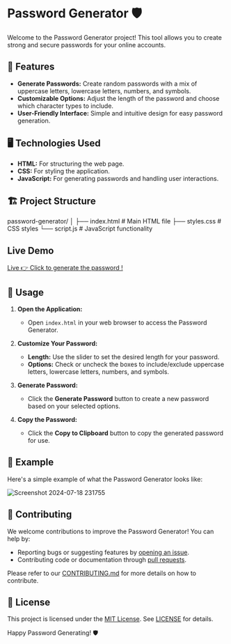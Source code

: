 # Password Generator 🛡️

Welcome to the Password Generator project! This tool allows you to create strong and secure passwords for your online accounts.

## 🚀 Features

- **Generate Passwords:** Create random passwords with a mix of uppercase letters, lowercase letters, numbers, and symbols.
- **Customizable Options:** Adjust the length of the password and choose which character types to include.
- **User-Friendly Interface:** Simple and intuitive design for easy password generation.

## 🖥️ Technologies Used

- **HTML:** For structuring the web page.
- **CSS:** For styling the application.
- **JavaScript:** For generating passwords and handling user interactions.

## 🏗️ Project Structure
password-generator/
│
├── index.html # Main HTML file
├── styles.css # CSS styles
└── script.js # JavaScript functionality

**Live Demo**
---------

<a href="https://jagratimehta410.github.io/Password-Generator/" target="_blank">Live 👉 Click to generate the password !</a>

## 🚀 Usage

1. **Open the Application:**
   - Open `index.html` in your web browser to access the Password Generator.

2. **Customize Your Password:**
   - **Length:** Use the slider to set the desired length for your password.
   - **Options:** Check or uncheck the boxes to include/exclude uppercase letters, lowercase letters, numbers, and symbols.

3. **Generate Password:**
   - Click the **Generate Password** button to create a new password based on your selected options.

4. **Copy the Password:**
   - Click the **Copy to Clipboard** button to copy the generated password for use.

## 📜 Example

Here's a simple example of what the Password Generator looks like:

![Screenshot 2024-07-18 231755](https://github.com/user-attachments/assets/6315072b-98ab-4766-90aa-3883ee86f270)


## 🤝 Contributing

We welcome contributions to improve the Password Generator! You can help by:

- Reporting bugs or suggesting features by [opening an issue](https://github.com/yourusername/password-generator/issues).
- Contributing code or documentation through [pull requests](https://github.com/yourusername/password-generator/pulls).

Please refer to our [CONTRIBUTING.md](CONTRIBUTING.md) for more details on how to contribute.

## 📝 License

This project is licensed under the [MIT License](https://opensource.org/licenses/MIT). See [LICENSE](LICENSE) for details.

Happy Password Generating! 🛡️

